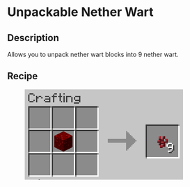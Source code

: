 # Unpackable Nether Wart

## Description

Allows you to unpack nether wart blocks into 9 nether wart.

## Recipe

<figure><img src="../.gitbook/assets/unpackable_nether_wart.png" alt=""><figcaption></figcaption></figure>
